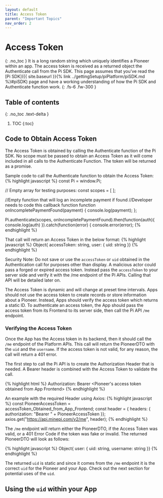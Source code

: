 ```yaml
---
layout: default
title: Access Token
parent: "Important Topics"
nav_order: 2
---
```

# Access Token
{: .no_toc }
It is a long random string which uniquely identifies a Pioneer within an app. The access token is received as a returned object the Authenticate call from the Pi SDK. This page assumes that you've read the [Pi SDK]({{ site.baseurl }}{% link ../gettingSetup/piPlatform/piSDK.md %}#piSDK) page and have a working understanding of how the Pi SDK and Authenticate function work. 
{: .fs-6 .fw-300 }

## Table of contents
{: .no_toc .text-delta }

1. TOC
{:toc}


## Code to Obtain Access Token
The Access Token is obtained by calling the Authenticate function of the Pi SDK. No scope must be passed to obtain an Access Token as it will come included in all calls to the Authenticate Function. The token will be returned as a promise. 

Sample code to call the Authenticate function to obtain the Access Token:
{% highlight javascript %}
const Pi = window.Pi;

// Empty array for testing purposes:
const scopes = [ ];

//Empty function that will log an incomplete payment if found
//Developer needs to code this callback function
function onIncompletePaymentFound(payment) { 
  console.log(payment);
  };

Pi.authenticate(scopes, onIncompletePaymentFound).then(function(auth){
    console.log(auth)
}).catch(function(error) {
  console.error(error);
{% endhighlight %}

That call will return an Access Token in the below format:
{% highlight javascript %}
Object{
  accessToken: string,
  user: {
    uid: string }}
{% endhighlight %}

Security Note: Do not save or use the `accessToken` or `uid` obtained in the Authentication call for purposes other than display. A malicious actor could pass a forged or expired access token. Instead pass the `accessToken` to your server side and verify it with the /me endpoint of the Pi APIs. Calling that API will be detailed later on. 

The Access Token is dynamic and will change at preset time intervals. Apps should not use the access token to create records or store information about a Pioneer. Instead, Apps should verify the access token which returns a static ID. 
To authenticate an access token, the App should pass the access token from its Frontend to its server side, then call the Pi API `/me` endpoint.

### Verifying the Access Token
Once the App has the Access token in its backend, then it should call the `/me` endpoint of the Platform APIs. This call will return the PioneerDTO with the `uid` and the `username`. If the access token is not valid, for any reason, the call will return a 401 error.

The first step to call the Pi API is to create the Authorization Header that is needed. A Bearer header is combined with the Access Token to validate the call. 

{% highlight html %}
Authorization: Bearer <Pioneer's access token obtained from App Frontend>
{% endhighlight %}

An example with the required Header using Axios:
{% highlight javascript %}
const PioneerAccessToken = accessToken_Obtained_from_App_Frontend;
const header = { headers: { authorization: "Bearer " + PioneerAccessToken }};
axios.get("https://api.minepi.com/v2/me", header);
{% endhighlight %}

The `/me` endpoint will return either the PioneerDTO, if the Access Token was valid, or a 401 Error Code if the token was fake or invalid. The returned PioneerDTO will look as follows:

{% highlight javascript %}
Object{
  user: {
    uid: string,
    username: string }}
{% endhighlight %}

The returned `uid` is static and since it comes from the `/me` endpoint it is the correct `uid` for the Pioneer and your App. Check out the next section for potential uses of the `uid`.

## Using the `uid` within your App
